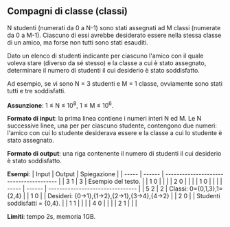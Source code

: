 ## Compagni di classe (classi)
N studenti (numerati da 0 a N-1) sono stati assegnati ad M classi (numerate da 0 a M-1).
Ciascuno di essi avrebbe desiderato essere nella stessa classe di un amico, ma forse non tutti sono stati esauditi.

Dato un elenco di studenti indicante per ciascuno l'amico con il quale voleva stare (diverso da sé stesso) e la classe a cui è stato assegnato, determinare il numero di studenti il cui desiderio è stato soddisfatto.

Ad esempio, se vi sono N = 3 studenti e M = 1 classe, ovviamente sono stati tutti e tre soddisfatti.

**Assunzione**: 1 ≤ N ≤ 10<sup>8</sup>, 1 ≤ M ≤ 10<sup>6</sup>.

**Formato di input**: la prima linea contiene i numeri interi N ed M. Le N successive linee, una per per ciascuno studente, contengono due numeri: l'amico con cui lo studente desiderava essere e la classe a cui lo studente è stato assegnato.

**Formato di output**: una riga contenente il numero di studenti il cui desiderio è stato soddisfatto.

**Esempi**:
| Input | Output | Spiegazione                             |
| ----- | ------ | --------------------------------------- |
| 3 1   | 3      | Esempio del testo.                      |
| 1 0   |        |                                         |
| 2 0   |        |                                         |
| 1 0   |        |                                         |
| ----- | ------ | --------------------------------        |
| 5 2   | 2      | Classi: 0={0,1,3},1={2,4}               |
| 1 0   |        | Desideri: {0→1},{1→2},{2→1},{3→4},{4→2} |
| 2 0   |        | Studenti soddisfatti = {0,4}.           |
| 1 1   |        |                                         |
| 4 0   |        |                                         |
| 2 1   |        |                                         |

**Limiti**: tempo 2s, memoria 1GB.
